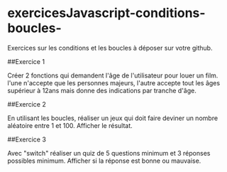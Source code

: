 # exercicesJavascript-conditions-boucles-
Exercices sur les conditions et les boucles à déposer sur votre github.

##Exercice 1 

Créer 2 fonctions qui demandent l'âge de l'utilisateur pour louer un film.
l'une n'accepte que les personnes majeurs, l'autre accepte tout les âges supérieur à 12ans
mais donne des indications par tranche d'âge.


##Exercice 2 

En utilisant les boucles, réaliser un jeux qui doit faire deviner un nombre aléatoire entre 1 et 100.
Afficher le résultat.

##Exercice 3

Avec "switch" réaliser un quiz de 5 questions minimum et 3 réponses possibles minimum.
Afficher si la réponse est bonne ou mauvaise.
